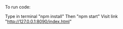 To run code:

Type in terminal "npm install"
Then "npm start"
Visit link "http://127.0.0.1:8090/index.html"
